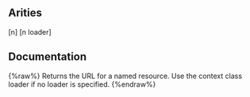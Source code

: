## Arities
[n]
[n loader]

## Documentation
{%raw%}
Returns the URL for a named resource. Use the context class loader
   if no loader is specified.
{%endraw%}
